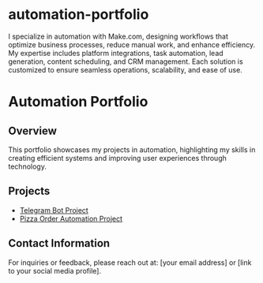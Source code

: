 # automation-portfolio
I specialize in automation with Make.com, designing workflows that optimize business processes, reduce manual work, and enhance efficiency. My expertise includes platform integrations, task automation, lead generation, content scheduling, and CRM management. Each solution is customized to ensure seamless operations, scalability, and ease of use.
# Automation Portfolio

## Overview
This portfolio showcases my projects in automation, highlighting my skills in creating efficient systems and improving user experiences through technology.

## Projects
- [Telegram Bot Project](TelegramBot/README.md)
- [Pizza Order Automation Project](PizzaOrderForm/README.md)

## Contact Information
For inquiries or feedback, please reach out at: [your email address] or [link to your social media profile].
